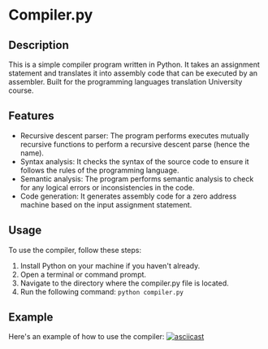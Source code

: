 # Compiler.py

## Description
This is a simple compiler program written in Python. It takes an assignment statement and translates it into assembly code that can be executed by an assembler. Built for the programming languages translation University course.

## Features
- Recursive descent parser: The program performs executes mutually recursive functions to perform a recursive descent parse (hence the name).
- Syntax analysis: It checks the syntax of the source code to ensure it follows the rules of the programming language.
- Semantic analysis: The program performs semantic analysis to check for any logical errors or inconsistencies in the code.
- Code generation: It generates assembly code for a zero address machine based on the input assignment statement.

## Usage
To use the compiler, follow these steps:
1. Install Python on your machine if you haven't already.
2. Open a terminal or command prompt.
3. Navigate to the directory where the compiler.py file is located.
4. Run the following command: `python compiler.py `

## Example
Here's an example of how to use the compiler: 
[![asciicast](https://asciinema.org/a/7zMxiZ4sfYUQJJIJTs6g8Hgqu.svg)](https://asciinema.org/a/7zMxiZ4sfYUQJJIJTs6g8Hgqu)
